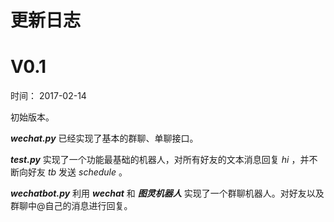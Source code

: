 # 更新日志


# V0.1

时间： 2017-02-14

初始版本。

***wechat.py*** 已经实现了基本的群聊、单聊接口。

***test.py*** 实现了一个功能最基础的机器人，对所有好友的文本消息回复 *hi* ，并不断向好友 *tb* 发送 *schedule* 。

***wechatbot.py*** 利用 ***wechat*** 和 ***图灵机器人*** 实现了一个群聊机器人。对好友以及群聊中@自己的消息进行回复。
